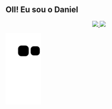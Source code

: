 ## OII! Eu sou o Daniel 
<div align="center">
  <a href="https://github.com/MunizzDaniel">
  <img height="180em" src="https://github-readme-stats.vercel.app/api?username=MunizzDaniel&show_icons=true&theme=dracula&include_all_commits=true&count_private=true"/>
  <img height="180em" src="https://github-readme-stats.vercel.app/api/top-langs/?username=rafaballerini&layout=compact&langs_count=7&theme=dracula"/>
</div>
<div> 
 
  ![Snake animation](https://github.com/rafaballerini/rafaballerini/blob/output/github-contribution-grid-snake.svg)
 
</div>
